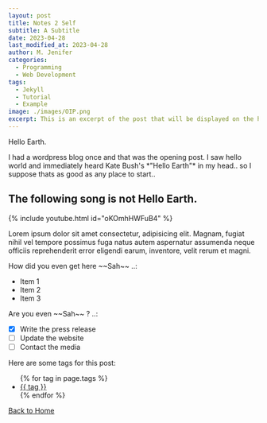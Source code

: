 ```yaml
---
layout: post
title: Notes 2 Self
subtitle: A Subtitle
date: 2023-04-28
last_modified_at: 2023-04-28
author: M. Jenifer
categories:
  - Programming
  - Web Development
tags:
  - Jekyll
  - Tutorial
  - Example
image: ./images/OIP.png
excerpt: This is an excerpt of the post that will be displayed on the homepage
---
```


<p>Hello Earth.</p>

<p>I had a wordpress blog once and that was the opening post. I saw hello world and immediately heard Kate Bush's *"Hello Earth"* in my head.. so I suppose thats as good as any place to start..</p>

<h2>The following song is not Hello Earth.</h2>

{% include youtube.html id="oKOmhHWFuB4" %}

<p>Lorem ipsum dolor sit amet consectetur, adipisicing elit. Magnam, fugiat nihil vel tempore possimus fuga natus autem aspernatur assumenda neque officiis reprehenderit error eligendi earum, inventore, velit rerum et magni.</p>

<p>How did you even get here ~~Sah~~ ..:</p>

<ul>
  <li>Item 1</li>
  <li>Item 2</li>
  <li>Item 3</li>
</ul>

<p>Are you even ~~Sah~~ ? ..:</p>

- [x] Write the press release
- [ ] Update the website
- [ ] Contact the media

<p>Here are some tags for this post:</p>
<ul>
{% for tag in page.tags %}
  <li><a href="/tags/{{ tag }}/">{{ tag }}</a></li>
{% endfor %}
</ul>

<p><a href="/">Back to Home</a></p>

